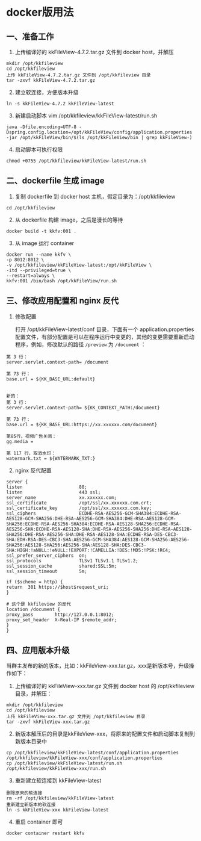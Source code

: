 # docker版用法

## 一、准备工作

1. 上传编译好的 kkFileView-4.7.2.tar.gz 文件到 docker host，并解压

```
mkdir /opt/kkfileview
cd /opt/kkfileview
上传 kkFileView-4.7.2.tar.gz 文件到 /opt/kkfileview 目录
tar -zxvf kkFileView-4.7.2.tar.gz 
```

2. 建立软连接，方便版本升级

```
ln -s kkFileView-4.7.2 kkFileView-latest
```

3. 新建启动脚本 vim /opt/kkfileview/kkFileView-latest/run.sh

```
java -Dfile.encoding=UTF-8 -Dspring.config.location=/opt/kkFileView/config/application.properties -jar /opt/kkFileView/bin/$(ls /opt/kkFileView/bin | grep kkFileView-)
```

4. 启动脚本可执行权限

```
chmod +0755 /opt/kkfileview/kkFileView-latest/run.sh
```

## 二、dockerfile 生成 image

1. 复制 dockerfile 到 docker host 主机，假定目录为：/opt/kkfileview

```
cd /opt/kkfileview
```

2. 从 dockerfile 构建 image，之后是漫长的等待

```
docker build -t kkfv:001 .
```

3. 从 image 运行 container

```
docker run --name kkfv \
-p 8012:8012 \
-v /opt/kkfileview/kkFileView-latest:/opt/kkFileView \
-itd --privileged=true \
--restart=always \
kkfv:001 /bin/bash /opt/kkFileView/run.sh
```

## 三、修改应用配置和 nginx 反代

1. 修改配置

    打开 /opt/kkFileView-latest/conf 目录，下面有一个 application.properties 配置文件，有部分配置是可以在程序运行中变更的，其他的变更需要重新启动程序，例如，修改默认的路径 `/preview` 为 `/document` ：

```
第 3 行：
server.servlet.context-path= /document

第 73 行：
base.url = ${KK_BASE_URL:default}


新的：
第 3 行：
server.servlet.context-path= ${KK_CONTEXT_PATH:/document}

第 73 行：
base.url = ${KK_BASE_URL:https://xx.xxxxxx.com/document}

第85行，视频广告关闭：
gg.media = 

第 117 行，取消水印：
watermark.txt = ${WATERMARK_TXT:}
```


2. nginx 反代配置

```
server {
listen                     80;
listen                     443 ssl;
server_name                xx.xxxxxx.com;
ssl_certificate            /opt/ssl/xx.xxxxxx.com.crt;
ssl_certificate_key        /opt/ssl/xx.xxxxxx.com.key;
ssl_ciphers                ECDHE-RSA-AES256-GCM-SHA384:ECDHE-RSA-AES128-GCM-SHA256:DHE-RSA-AES256-GCM-SHA384:DHE-RSA-AES128-GCM-SHA256:ECDHE-RSA-AES256-SHA384:ECDHE-RSA-AES128-SHA256:ECDHE-RSA-AES256-SHA:ECDHE-RSA-AES128-SHA:DHE-RSA-AES256-SHA256:DHE-RSA-AES128-SHA256:DHE-RSA-AES256-SHA:DHE-RSA-AES128-SHA:ECDHE-RSA-DES-CBC3-SHA:EDH-RSA-DES-CBC3-SHA:AES256-GCM-SHA384:AES128-GCM-SHA256:AES256-SHA256:AES128-SHA256:AES256-SHA:AES128-SHA:DES-CBC3-SHA:HIGH:!aNULL:!eNULL:!EXPORT:!CAMELLIA:!DES:!MD5:!PSK:!RC4;
ssl_prefer_server_ciphers  on;
ssl_protocols              TLSv1 TLSv1.1 TLSv1.2;
ssl_session_cache          shared:SSL:5m;
ssl_session_timeout        5m;

if ($scheme = http) {
return  301 https://$host$request_uri;
}

# 这个是 kkfileview 的反代
location /document {
proxy_pass        http://127.0.0.1:8012;
proxy_set_header  X-Real-IP $remote_addr;
}
}
```

## 四、应用版本升级

当群主发布的新的版本，比如：kkFileView-xxx.tar.gz，xxx是新版本号，升级操作如下：

1. 上传编译好的 kkFileView-xxx.tar.gz 文件到 docker host 的 /opt/kkfileview 目录，并解压：

```
mkdir /opt/kkfileview
cd /opt/kkfileview
上传 kkFileView-xxx.tar.gz 文件到 /opt/kkfileview 目录
tar -zxvf kkFileView-xxx.tar.gz 
```

2. 新版本解压后的目录是kkFileView-xxx，将原来的配置文件和启动脚本复制到新版本目录中

```
cp /opt/kkfileview/kkFileView-latest/conf/application.properties /opt/kkfileview/kkFileView-xxx/conf/application.properties
cp /opt/kkfileview/kkFileView-latest/run.sh /opt/kkfileview/kkFileView-xxx/run.sh
```

3. 重新建立软连接到 kkFileView-latest

```
删除原来的软连接
rm -rf /opt/kkfileview/kkFileView-latest
重新建立新版本的软连接
ln -s kkFileView-xxx kkFileView-latest
```

4. 重启 container 即可

```
docker container restart kkfv
```
